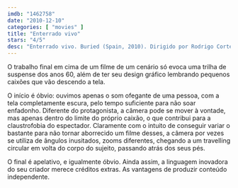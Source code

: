 ```yaml
---
imdb: "1462758"
date: "2010-12-10"
categories: [ "movies" ]
title: "Enterrado vivo"
stars: "4/5"
desc: "Enterrado vivo. Buried (Spain, 2010). Dirigido por Rodrigo Cortés. Escrito por Chris Sparling. Com Ryan Reynolds, José Luis García Pérez, Robert Paterson, Stephen Tobolowsky, Samantha Mathis, Ivana Miño, Warner Loughlin, Erik Palladino, Kali Rocha."
---
```

O trabalho final em cima de um filme de um cenário só evoca uma trilha de suspense dos anos 60, além de ter seu design gráfico lembrando pequenos caixões que vão descendo a tela.

O início é óbvio: ouvimos apenas o som ofegante de uma pessoa, com a tela completamente escura, pelo tempo suficiente para não soar enfadonho. Diferente do protagonista, a câmera pode se mover à vontade, mas apenas dentro do limite do próprio caixão, o que contribui para a claustrofobia do espectador. Claramente com o intuito de conseguir variar o bastante para não tornar aborrecido um filme desses, a câmera por vezes se utiliza de ângulos inusitados, zooms diferentes, chegando a um travelling circular em volta do corpo do sujeito, passando atrás dos seus pés.

O final é apelativo, e igualmente óbvio. Ainda assim, a linguagem inovadora do seu criador merece créditos extras. As vantagens de produzir conteúdo independente.
